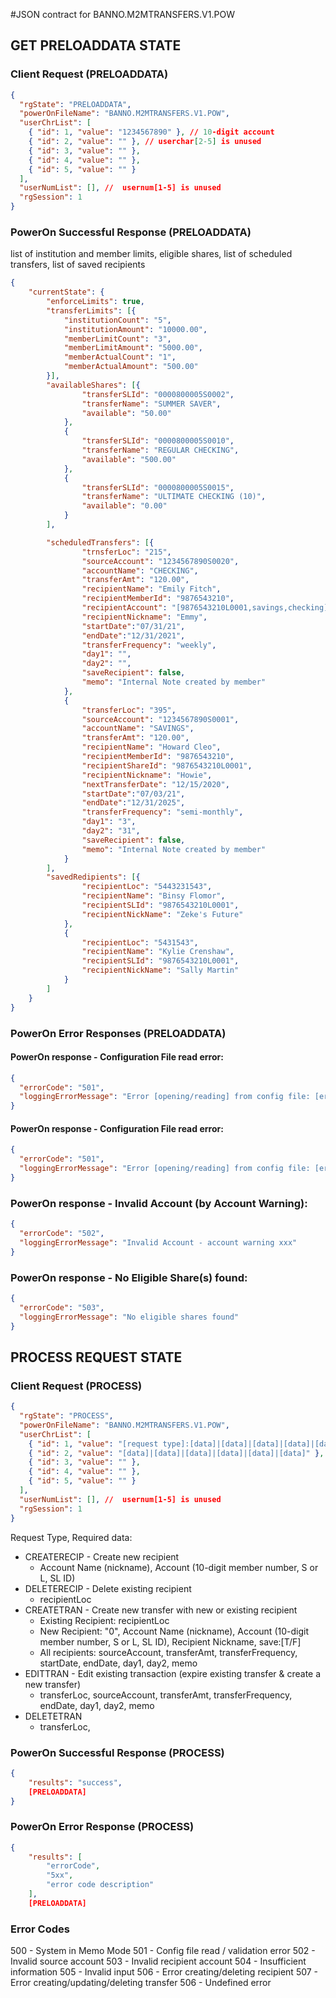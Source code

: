 #JSON contract for BANNO.M2MTRANSFERS.V1.POW

## GET PRELOADDATA STATE
### Client Request (PRELOADDATA)

```json
{
  "rgState": "PRELOADDATA",
  "powerOnFileName": "BANNO.M2MTRANSFERS.V1.POW",
  "userChrList": [
    { "id": 1, "value": "1234567890" }, // 10-digit account
    { "id": 2, "value": "" }, // userchar[2-5] is unused
    { "id": 3, "value": "" },
    { "id": 4, "value": "" },
    { "id": 5, "value": "" }
  ],
  "userNumList": [], //  usernum[1-5] is unused
  "rgSession": 1
}
```

### PowerOn Successful Response (PRELOADDATA)
list of institution and member limits, eligible shares, list of scheduled transfers, list of saved recipients

```json
{
	"currentState": {
		"enforceLimits": true,
		"transferLimits": [{
			"institutionCount": "5",
			"institutionAmount": "10000.00",
			"memberLimitCount": "3",
			"memberLimitAmount": "5000.00",
			"memberActualCount": "1",
			"memberActualAmount": "500.00"
		}],
		"availableShares": [{
				"transferSLId": "0000800005S0002",
				"transferName": "SUMMER SAVER",
				"available": "50.00"
			},
			{
				"transferSLId": "0000800005S0010",
				"transferName": "REGULAR CHECKING",
				"available": "500.00"
			},
			{
				"transferSLId": "0000800005S0015",
				"transferName": "ULTIMATE CHECKING (10)",
				"available": "0.00"
			}
		],

		"scheduledTransfers": [{
				"trnsferLoc": "215",
				"sourceAccount": "1234567890S0020",
				"accountName": "CHECKING",
				"transferAmt": "120.00",
				"recipientName": "Emily Fitch",
				"recipientMemberId": "9876543210",
				"recipientAccount": "[9876543210L0001,savings,checking]",
				"recipientNickname": "Emmy",
				"startDate":"07/31/21",
				"endDate":"12/31/2021",
				"transferFrequency": "weekly",
				"day1": "",
				"day2": "",
				"saveRecipient": false,
				"memo": "Internal Note created by member"
			},
			{
				"transferLoc": "395",
				"sourceAccount": "1234567890S0001",
				"accountName": "SAVINGS",
				"transferAmt": "120.00",
				"recipientName": "Howard Cleo",
				"recipientMemberId": "9876543210",
				"recipientShareId": "9876543210L0001",
				"recipientNickname": "Howie",
				"nextTransferDate": "12/15/2020",
				"startDate":"07/03/21",
				"endDate":"12/31/2025",
				"transferFrequency": "semi-monthly",
				"day1": "3",
				"day2": "31",
				"saveRecipient": false,
				"memo": "Internal Note created by member"
			}
		],
		"savedRedipients": [{
				"recipientLoc": "5443231543",
				"recipientName": "Binsy Flomor",
				"recipientSLId": "9876543210L0001",
				"recipientNickName": "Zeke's Future"
			},
			{
				"recipientLoc": "5431543",
				"recipientName": "Kylie Crenshaw",
				"recipientSLId": "9876543210L0001",
				"recipientNickName": "Sally Martin"
			}
		]
	}
}
```
### PowerOn Error Responses (PRELOADDATA)
#### PowerOn response - Configuration File read error:
```json
{
  "errorCode": "501",
  "loggingErrorMessage": "Error [opening/reading] from config file: [error msg]"
}
```
#### PowerOn response - Configuration File read error:
```json
{
  "errorCode": "501",
  "loggingErrorMessage": "Error [opening/reading] from config file: [error msg]"
}
```
### PowerOn response - Invalid Account (by Account Warning):

```json
{
  "errorCode": "502",
  "loggingErrorMessage": "Invalid Account - account warning xxx"
}
```
### PowerOn response - No Eligible Share(s) found:

```json
{
  "errorCode": "503",
  "loggingErrorMessage": "No eligible shares found"
}
```
## PROCESS REQUEST STATE
### Client Request (PROCESS)

```json
{
  "rgState": "PROCESS",
  "powerOnFileName": "BANNO.M2MTRANSFERS.V1.POW",
  "userChrList": [
    { "id": 1, "value": "[request type]:[data]|[data]|[data]|[data]|[data]|[data]" },
    { "id": 2, "value": "[data]|[data]|[data]|[data]|[data]|[data]" },
    { "id": 3, "value": "" },
    { "id": 4, "value": "" },
    { "id": 5, "value": "" }
  ],
  "userNumList": [], //  usernum[1-5] is unused
  "rgSession": 1
}
```
Request Type, Required data:
* CREATERECIP - Create new recipient
	* Account Name (nickname), Account (10-digit member number, S or L, SL ID)
* DELETERECIP - Delete existing recipient
	* recipientLoc
* CREATETRAN - Create new transfer with new or existing recipient
	* Existing Recipient:  recipientLoc
	* New Recipient: "0",  Account Name (nickname), Account (10-digit member number, S or L, SL ID), Recipient Nickname, save:[T/F]
	* All recipients: sourceAccount, transferAmt, transferFrequency, startDate, endDate, day1, day2, memo
* EDITTRAN - Edit existing transaction (expire existing transfer & create a new transfer)
	* transferLoc, sourceAccount, transferAmt, transferFrequency, endDate, day1, day2, memo
* DELETETRAN
	* transferLoc,

### PowerOn Successful Response (PROCESS)
```json
{
	"results": "success",
	[PRELOADDATA]
}
```
### PowerOn Error Response (PROCESS)
```json
{
	"results": [
		"errorCode",
		"5xx",
		"error code description"
	],
	[PRELOADDATA]
```

### Error Codes
500 - System in Memo Mode
501 - Config file read / validation error
502 - Invalid source account
503 - Invalid recipient account
504 - Insufficient information
505 - Invalid input
506 - Error creating/deleting recipient
507 - Error creating/updating/deleting transfer
506 - Undefined error